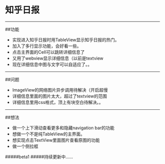 # 知乎日报

---
##功能

* 实现进入知乎日报时用TableView显示知乎日报的热门。
* 加入了多行显示功能，会好看一些。
* 点击主界面的Cell可以跳转详细信息了
* 又用了webview显示详细信息（以前是textview
* 现在详细信息中图与文字可以自适应了。。

---
##问题

* ImageView的网络图片异步调用待解决（开启超慢
* 详细信息里面的图片太大，超过了textview的范围
* 详细信息里用css格式，顶上有块空白待解决。。

---
##想法
* 做一个上下滑动查看更多和隐藏navigation bar的功能
* 想做一个不是纯TableView的主界面。
* 想实现点击TextView里面图片查看原图的功能
* 做一个侧拉框

#####beta1
#####持续更新中……